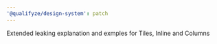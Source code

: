 ```yaml
---
'@qualifyze/design-system': patch
---
```


Extended leaking explanation and exmples for Tiles, Inline and Columns
